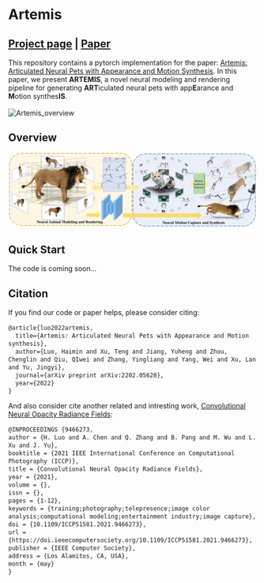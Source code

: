 # Artemis
## [Project page](https://haiminluo.github.io/publication/artemis/) |  [Paper](https://arxiv.org/abs/2202.05628)
This repository contains a pytorch implementation for the paper: [Artemis: Articulated Neural Pets with Appearance and Motion Synthesis](https://arxiv.org/abs/2202.05628). In this paper, we present **ARTEMIS**, a novel neural modeling and rendering pipeline for generating **ART**iculated neural pets with app**E**arance and **M**otion synthes**IS**.<br><br>
![Artemis_overview](medias/featured1.png "Magic Gardens")

## Overview
![Artemis_overview](medias/overview_v3-1.png "Magic Gardens")

## Quick Start
The code is coming soon...

## Citation
If you find our code or paper helps, please consider citing:
```
@article{luo2022artemis,
  title={Artemis: Articulated Neural Pets with Appearance and Motion synthesis},
  author={Luo, Haimin and Xu, Teng and Jiang, Yuheng and Zhou, Chenglin and Qiu, QIwei and Zhang, Yingliang and Yang, Wei and Xu, Lan and Yu, Jingyi},
  journal={arXiv preprint arXiv:2202.05628},
  year={2022}
}
```
And also consider cite another related and intresting work, [Convolutional Neural Opacity Radiance Fields](https://www.computer.org/csdl/proceedings-article/iccp/2021/09466273/1uSSXDOinlu):
```
@INPROCEEDINGS {9466273,
author = {H. Luo and A. Chen and Q. Zhang and B. Pang and M. Wu and L. Xu and J. Yu},
booktitle = {2021 IEEE International Conference on Computational Photography (ICCP)},
title = {Convolutional Neural Opacity Radiance Fields},
year = {2021},
volume = {},
issn = {},
pages = {1-12},
keywords = {training;photography;telepresence;image color analysis;computational modeling;entertainment industry;image capture},
doi = {10.1109/ICCP51581.2021.9466273},
url = {https://doi.ieeecomputersociety.org/10.1109/ICCP51581.2021.9466273},
publisher = {IEEE Computer Society},
address = {Los Alamitos, CA, USA},
month = {may}
}
```